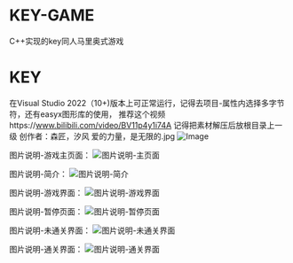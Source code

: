# KEY-GAME
C++实现的key同人马里奥式游戏
# KEY
在Visual Studio 2022（10+)版本上可正常运行，记得去项目-属性内选择多字节符，还有easyx图形库的使用，
推荐这个视频https://www.bilibili.com/video/BV11p4y1i74A
记得把素材解压后放根目录上一级
创作者：森匠，汐风
爱的力量，是无限的.jpg
![Image](https://github.com/user-attachments/assets/3f21ac56-5dce-4cb9-9f7e-ef0ecb7c6ff2)

图片说明-游戏主页面：
![图片说明-主页面](https://github.com/user-attachments/assets/219871f6-bd22-417e-8e42-116529a90d78)

图片说明-简介：
![图片说明-简介](https://github.com/user-attachments/assets/70b5c387-6242-4fca-b242-c8f51af190f2)

图片说明-游戏界面：
![图片说明-游戏界面](https://github.com/user-attachments/assets/1fca0edd-f482-428f-8e58-dd72f2827496)

图片说明-暂停页面：
![图片说明-暂停页面](https://github.com/user-attachments/assets/ba6dfa6b-2036-4436-85e9-d4660af608bd)

图片说明-未通关界面：
![图片说明-未通关界面](https://github.com/user-attachments/assets/f917b91f-9f80-4004-8116-94e4b690dc72)

图片说明-通关界面：
![图片说明-通关界面](https://github.com/user-attachments/assets/dde6604b-249d-415f-9a8d-211828293a3b)

